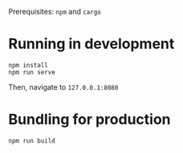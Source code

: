 Prerequisites: `npm` and `cargo`

# Running in development

```
npm install
npm run serve
```

Then, navigate to `127.0.0.1:8080`

# Bundling for production

```
npm run build
```
